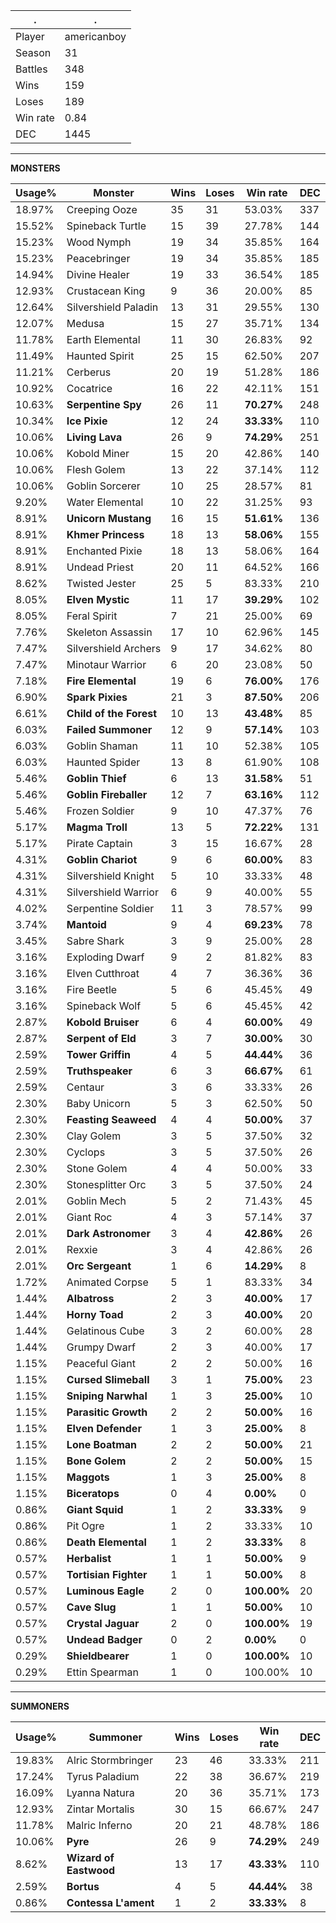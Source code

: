 .|.
|-|-
Player|americanboy
Season|31
Battles|348
Wins|159
Loses|189
Win rate|0.84
DEC|1445

---
**MONSTERS**

Usage%|Monster|Wins|Loses|Win rate|DEC|
-|-|-|-|-|-|
18.97%|Creeping Ooze|35|31|53.03%|337|
15.52%|Spineback Turtle|15|39|27.78%|144|
15.23%|Wood Nymph|19|34|35.85%|164|
15.23%|Peacebringer|19|34|35.85%|185|
14.94%|Divine Healer|19|33|36.54%|185|
12.93%|Crustacean King|9|36|20.00%|85|
12.64%|Silvershield Paladin|13|31|29.55%|130|
12.07%|Medusa|15|27|35.71%|134|
11.78%|Earth Elemental|11|30|26.83%|92|
11.49%|Haunted Spirit|25|15|62.50%|207|
11.21%|Cerberus|20|19|51.28%|186|
10.92%|Cocatrice|16|22|42.11%|151|
10.63%|**Serpentine Spy**|26|11|**70.27%**|248|
10.34%|**Ice Pixie**|12|24|**33.33%**|110|
10.06%|**Living Lava**|26|9|**74.29%**|251|
10.06%|Kobold Miner|15|20|42.86%|140|
10.06%|Flesh Golem|13|22|37.14%|112|
10.06%|Goblin Sorcerer|10|25|28.57%|81|
9.20%|Water Elemental|10|22|31.25%|93|
8.91%|**Unicorn Mustang**|16|15|**51.61%**|136|
8.91%|**Khmer Princess**|18|13|**58.06%**|155|
8.91%|Enchanted Pixie|18|13|58.06%|164|
8.91%|Undead Priest|20|11|64.52%|166|
8.62%|Twisted Jester|25|5|83.33%|210|
8.05%|**Elven Mystic**|11|17|**39.29%**|102|
8.05%|Feral Spirit|7|21|25.00%|69|
7.76%|Skeleton Assassin|17|10|62.96%|145|
7.47%|Silvershield Archers|9|17|34.62%|80|
7.47%|Minotaur Warrior|6|20|23.08%|50|
7.18%|**Fire Elemental**|19|6|**76.00%**|176|
6.90%|**Spark Pixies**|21|3|**87.50%**|206|
6.61%|**Child of the Forest**|10|13|**43.48%**|85|
6.03%|**Failed Summoner**|12|9|**57.14%**|103|
6.03%|Goblin Shaman|11|10|52.38%|105|
6.03%|Haunted Spider|13|8|61.90%|108|
5.46%|**Goblin Thief**|6|13|**31.58%**|51|
5.46%|**Goblin Fireballer**|12|7|**63.16%**|112|
5.46%|Frozen Soldier|9|10|47.37%|76|
5.17%|**Magma Troll**|13|5|**72.22%**|131|
5.17%|Pirate Captain|3|15|16.67%|28|
4.31%|**Goblin Chariot**|9|6|**60.00%**|83|
4.31%|Silvershield Knight|5|10|33.33%|48|
4.31%|Silvershield Warrior|6|9|40.00%|55|
4.02%|Serpentine Soldier|11|3|78.57%|99|
3.74%|**Mantoid**|9|4|**69.23%**|78|
3.45%|Sabre Shark|3|9|25.00%|28|
3.16%|Exploding Dwarf|9|2|81.82%|83|
3.16%|Elven Cutthroat|4|7|36.36%|36|
3.16%|Fire Beetle|5|6|45.45%|49|
3.16%|Spineback Wolf|5|6|45.45%|42|
2.87%|**Kobold Bruiser**|6|4|**60.00%**|49|
2.87%|**Serpent of Eld**|3|7|**30.00%**|30|
2.59%|**Tower Griffin**|4|5|**44.44%**|36|
2.59%|**Truthspeaker**|6|3|**66.67%**|61|
2.59%|Centaur|3|6|33.33%|26|
2.30%|Baby Unicorn|5|3|62.50%|50|
2.30%|**Feasting Seaweed**|4|4|**50.00%**|37|
2.30%|Clay Golem|3|5|37.50%|32|
2.30%|Cyclops|3|5|37.50%|26|
2.30%|Stone Golem|4|4|50.00%|33|
2.30%|Stonesplitter Orc|3|5|37.50%|24|
2.01%|Goblin Mech|5|2|71.43%|45|
2.01%|Giant Roc|4|3|57.14%|37|
2.01%|**Dark Astronomer**|3|4|**42.86%**|26|
2.01%|Rexxie|3|4|42.86%|26|
2.01%|**Orc Sergeant**|1|6|**14.29%**|8|
1.72%|Animated Corpse|5|1|83.33%|34|
1.44%|**Albatross**|2|3|**40.00%**|17|
1.44%|**Horny Toad**|2|3|**40.00%**|20|
1.44%|Gelatinous Cube|3|2|60.00%|28|
1.44%|Grumpy Dwarf|2|3|40.00%|17|
1.15%|Peaceful Giant|2|2|50.00%|16|
1.15%|**Cursed Slimeball**|3|1|**75.00%**|23|
1.15%|**Sniping Narwhal**|1|3|**25.00%**|10|
1.15%|**Parasitic Growth**|2|2|**50.00%**|16|
1.15%|**Elven Defender**|1|3|**25.00%**|8|
1.15%|**Lone Boatman**|2|2|**50.00%**|21|
1.15%|**Bone Golem**|2|2|**50.00%**|15|
1.15%|**Maggots**|1|3|**25.00%**|8|
1.15%|**Biceratops**|0|4|**0.00%**|0|
0.86%|**Giant Squid**|1|2|**33.33%**|9|
0.86%|Pit Ogre|1|2|33.33%|10|
0.86%|**Death Elemental**|1|2|**33.33%**|8|
0.57%|**Herbalist**|1|1|**50.00%**|9|
0.57%|**Tortisian Fighter**|1|1|**50.00%**|8|
0.57%|**Luminous Eagle**|2|0|**100.00%**|20|
0.57%|**Cave Slug**|1|1|**50.00%**|10|
0.57%|**Crystal Jaguar**|2|0|**100.00%**|19|
0.57%|**Undead Badger**|0|2|**0.00%**|0|
0.29%|**Shieldbearer**|1|0|**100.00%**|10|
0.29%|Ettin Spearman|1|0|100.00%|10|

---
**SUMMONERS**

Usage%|Summoner|Wins|Loses|Win rate|DEC|
-|-|-|-|-|-|
19.83%|Alric Stormbringer|23|46|33.33%|211|
17.24%|Tyrus Paladium|22|38|36.67%|219|
16.09%|Lyanna Natura|20|36|35.71%|173|
12.93%|Zintar Mortalis|30|15|66.67%|247|
11.78%|Malric Inferno|20|21|48.78%|186|
10.06%|**Pyre**|26|9|**74.29%**|249|
8.62%|**Wizard of Eastwood**|13|17|**43.33%**|110|
2.59%|**Bortus**|4|5|**44.44%**|38|
0.86%|**Contessa L'ament**|1|2|**33.33%**|8|
